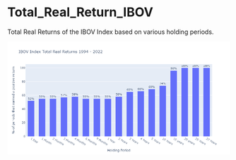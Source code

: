 # Total_Real_Return_IBOV
 Total Real Returns of the IBOV Index based on various holding periods.
 
 <center><img src="IBOV_returns.png"></center><br>
